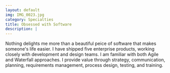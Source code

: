 ```yaml
---
layout: default
img: IMG_0023.jpg
category: Specialties
title: Obsessed with Software
description: |
---
```

  Nothing delights me more than a beautiful peice of software that makes someone's life easier.  I have shipped five enterprise products, working closely with development and design teams.  I am familiar with both Agile and Waterfall approaches.  I provide value through strategy, communication, planning, requirements management, process design, testing, and training.
